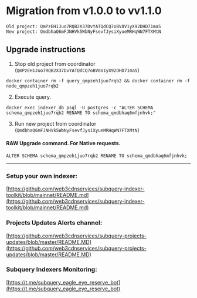 # Migration from v1.0.0 to vv1.1.0
```
Old project: QmPzEH1Juo7RQB2X37DvYATQdCQ7oBV8V1yX92DHD71ma5
New project: QmdbhaQ6mFJNHVk5WbNyFsevfJysiXyueMRHqWN7FTXMtN
```


## Upgrade instructions
 1) Stop old project from coordinator (`QmPzEH1Juo7RQB2X37DvYATQdCQ7oBV8V1yX92DHD71ma5`)

```
docker container rm -f query_qmpzeh1juo7rqb2 && docker container rm -f node_qmpzeh1juo7rqb2
```

 2) Execute query.

```
docker exec indexer_db psql -U postgres -c "ALTER SCHEMA schema_qmpzeh1juo7rqb2 RENAME TO schema_qmdbhaq6mfjnhvk;"

```

 3) Run new project from coordinator (`QmdbhaQ6mFJNHVk5WbNyFsevfJysiXyueMRHqWN7FTXMtN`)

#### RAW Upgrade command. For Native requests.
`ALTER SCHEMA schema_qmpzeh1juo7rqb2 RENAME TO schema_qmdbhaq6mfjnhvk;`


___
### Setup your own indexer:

[https://github.com/web3cdnservices/subquery-indexer-toolkit/blob/mainnet/README.md](https://github.com/web3cdnservices/subquery-indexer-toolkit/blob/mainnet/README.md)

### Projects Updates Alerts channel:

[https://github.com/web3cdnservices/subquery-projects-updates/blob/master/README.MD](https://github.com/web3cdnservices/subquery-projects-updates/blob/master/README.MD)

### Subquery Indexers Monitoring:

[https://t.me/subquery_eagle_eye_reserve_bot](https://t.me/subquery_eagle_eye_reserve_bot)
